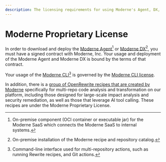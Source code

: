 ```yaml
---
description: The licensing requirements for using Moderne's Agent, DX, and CLI tools.
---
```


# Moderne Proprietary License

In order to download and deploy the [Moderne Agent](#user-content-fn-1)[^1] or [Moderne DX](#user-content-fn-2)[^2], you must have a signed contract with Moderne, Inc. Your usage and deployment of the Moderne Agent and Moderne DX is bound by the terms of that contract.

Your usage of the [Moderne CLI](#user-content-fn-3)[^3] is governed by the [Moderne CLI license](../user-documentation/moderne-cli/getting-started/moderne-cli-license.md).

In addition, there is a [group of OpenRewrite recipes that are created by Moderne](https://docs.openrewrite.org/reference/moderne-recipes) specifically for multi-repo code analysis and transformation on our platform, including those designed for large-scale impact analysis and security remediation, as well as those that leverage AI tool calling. These recipes are under the Moderne Proprietary License. 

[^1]: On-premise component (OCI container or executable jar) for the Moderne SaaS which connects the Moderne SaaS to internal systems.

[^2]: On-premise installation of the Moderne recipe and repository catalog.

[^3]: Command-line interface used for multi-repository actions, such as running Rewrite recipes, and Git actions.
